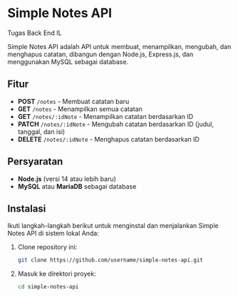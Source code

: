 # Simple Notes API

Tugas Back End IL

Simple Notes API adalah API untuk membuat, menampilkan, mengubah, dan menghapus catatan, dibangun dengan Node.js, Express.js, dan menggunakan MySQL sebagai database.

## Fitur
- **POST** `/notes` - Membuat catatan baru
- **GET** `/notes` - Menampilkan semua catatan
- **GET** `/notes/:idNote` - Menampilkan catatan berdasarkan ID
- **PATCH** `/notes/:idNote` - Mengubah catatan berdasarkan ID (judul, tanggal, dan isi)
- **DELETE** `/notes/:idNote` - Menghapus catatan berdasarkan ID

## Persyaratan

- **Node.js** (versi 14 atau lebih baru)
- **MySQL** atau **MariaDB** sebagai database

## Instalasi

Ikuti langkah-langkah berikut untuk menginstal dan menjalankan Simple Notes API di sistem lokal Anda:

1. Clone repository ini:
   ```bash
   git clone https://github.com/username/simple-notes-api.git
   
2. Masuk ke direktori proyek:
   ```bash
   cd simple-notes-api
